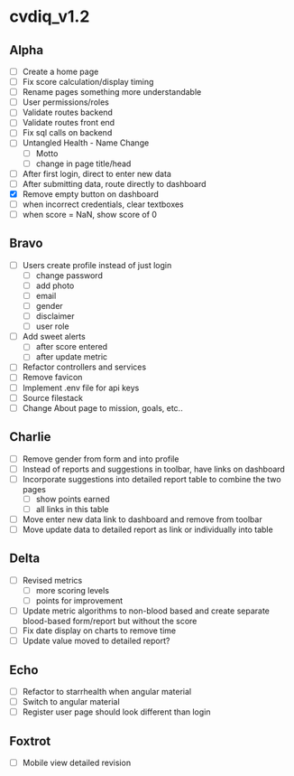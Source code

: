 # cvdiq_v1.2

## Alpha
- [ ] Create a home page
- [ ] Fix score calculation/display timing
- [ ] Rename pages something more understandable
- [ ] User permissions/roles
- [ ] Validate routes backend
- [ ] Validate routes front end
- [ ] Fix sql calls on backend
- [ ] Untangled Health - Name Change
	- [ ] Motto
	- [ ] change in page title/head
- [ ] After first login, direct to enter new data
- [ ] After submitting data, route directly to dashboard
- [x] Remove empty button on dashboard
- [ ] when incorrect credentials, clear textboxes
- [ ] when score = NaN, show score of 0

## Bravo
- [ ] Users create profile instead of just login
	- [ ] change password
	- [ ] add photo
	- [ ] email
	- [ ] gender
	- [ ] disclaimer
	- [ ] user role
- [ ] Add sweet alerts
	- [ ] after score entered
	- [ ] after update metric
- [ ] Refactor controllers and services
- [ ] Remove favicon
- [ ] Implement .env file for api keys
- [ ] Source filestack
- [ ] Change About page to mission, goals, etc..

## Charlie
- [ ] Remove gender from form and into profile
- [ ] Instead of reports and suggestions in toolbar, have links on dashboard
- [ ] Incorporate suggestions into detailed report table to combine the two pages
	- [ ] show points earned
	- [ ] all links in this table
- [ ] Move enter new data link to dashboard and remove from toolbar
- [ ] Move update data to detailed report as link or individually into table

## Delta
- [ ] Revised metrics
	- [ ] more scoring levels
	- [ ] points for improvement
- [ ] Update metric algorithms to non-blood based and create separate blood-based form/report but    without the score
- [ ] Fix date display on charts to remove time
- [ ] Update value moved to detailed report?

## Echo
- [ ] Refactor to starrhealth when angular material
- [ ] Switch to angular material
- [ ] Register user page should look different than login

## Foxtrot
- [ ] Mobile view detailed revision
